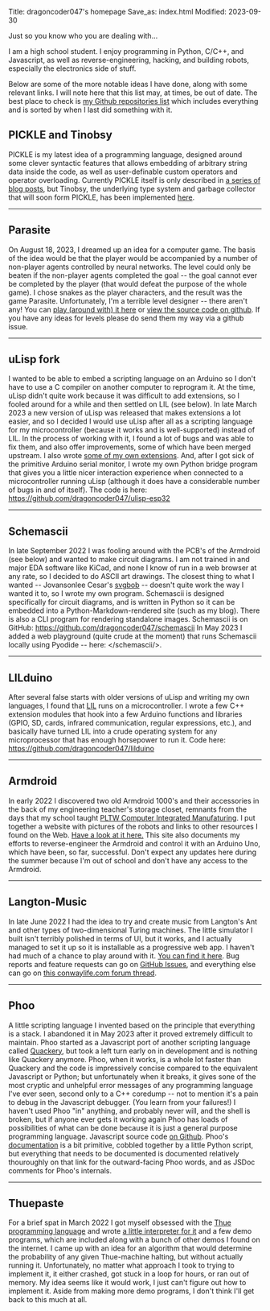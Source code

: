 Title: dragoncoder047's homepage
Save_as: index.html
Modified: 2023-09-30

Just so you know who you are dealing with...

I am a high school student. I enjoy programming in Python, C/C++, and Javascript, as well as reverse-engineering, hacking, and building robots, especially the electronics side of stuff.

Below are some of the more notable ideas I have done, along with some relevant links. I will note here that this list may, at times, be out of date. The best place to check is [my Github repositories list](https://github.com/dragoncoder047?tab=repositories) which includes everything and is sorted by when I last did something with it.

## PICKLE and Tinobsy

PICKLE is my latest idea of a programming language, designed around some clever syntactic features that allows embedding of arbitrary string data inside the code, as well as user-definable custom operators and operator overloading. Currently PICKLE itself is only described in [a series of blog posts](/blog/pickles.html), but Tinobsy, the underlying type system and garbage collector that will soon form PICKLE, has been implemented [here](https://github.com/dragoncoder047/tinobsy/).

---

## Parasite

On August 18, 2023, I dreamed up an idea for a computer game. The basis of the idea would be that the player would be accompanied by a number of non-player agents controlled by neural networks. The level could only be beaten if the non-player agents completed the goal -- the goal cannot ever be completed by the player (that would defeat the purpose of the whole game). I chose snakes as the player characters, and the result was the game Parasite. Unfortunately, I'm a terrible level designer -- there aren't any! You can [play (around with) it here](/parasite/) or [view the source code on github](https://github.com/dragoncoder047/parasite/). If you have any ideas for levels please do send them my way via a github issue.

---

## uLisp fork

I wanted to be able to embed a scripting language on an Arduino so I don't have to use a C compiler on another computer to reprogram it. At the time, uLisp didn't quite work because it was difficult to add extensions, so I fooled around for a while and then settled on LIL (see below). In late March 2023 a new version of uLisp was released that makes extensions a lot easier, and so I decided I would use uLisp after all as a scripting language for my microcontroller (because it works and is well-supported) instead of LIL. In the process of working with it, I found a lot of bugs and was able to fix them, and also offer improvements, some of which have been merged upstream. I also wrote [some of my own extensions](/pages/ulisp_howto.html). And, after I got sick of the primitive Arduino serial monitor, I wrote my own Python bridge program that gives you a little nicer interaction experience when connected to a microcontroller running uLisp (although it does have a considerable number of bugs in and of itself). The code is here: <https://github.com/dragoncoder047/ulisp-esp32>

---

## Schemascii

In late September 2022 I was fooling around with the PCB's of the Armdroid (see below) and wanted to make circuit diagrams. I am not trained in and major EDA software like KiCad, and none I know of run in a web browser at any rate, so I decided to do ASCII art drawings. The closest thing to what I wanted -- Jovansonlee Cesar's [svgbob](https://github.com/ivanceras/svgbob) -- doesn't quite work the way I wanted it to, so I wrote my own program. Schemascii is designed specifically for circuit diagrams, and is written in Python so it can be embedded into a Python-Markdown-rendered site (such as my blog). There is also a CLI program for rendering standalone images. Schemascii is on GitHub: <https://github.com/dragoncoder047/schemascii> In May 2023 I added a web playground (quite crude at the moment) that runs Schemascii locally using Pyodide -- here: </schemascii/>.

---

## LILduino

After several false starts with older versions of uLisp and writing my own languages, I found that [LIL](http://runtimeterror.com/tech/lil/) runs on a microcontroller. I wrote a few C++ extension modules that hook into a few Arduino functions and libraries (GPIO, SD, cards, infrared communication, regular expressions, etc.), and basically have turned LIL into a crude operating system for any microprocessor that has enough horsepower to run it. Code here: <https://github.com/dragoncoder047/lilduino>

---

## Armdroid

In early 2022 I discovered two old Armdroid 1000's and their accessories in the back of my engineering teacher's storage closet, remnants from the days that my school taught [PLTW Computer Integrated Manufaturing](https://www.pltw.org/computer-integrated-manufacturing-course-outline). I put together a website with pictures of the robots and links to other resources I found on the Web. [Have a look at it here.](/armdroid/) This site also documents my efforts to reverse-engineer the Armdroid and control it with an Arduino Uno, which have been, so far, successful. Don't expect any updates here during the summer because I'm out of school and don't have any access to the Armdroid.

---

## Langton-Music

In late June 2022 I had the idea to try and create music from Langton's Ant and other types of two-dimensional Turing machines. The little simulator I built isn't terribly polished in terms of UI, but it works, and I actually managed to set it up so it is installable as a progressive web app. I haven't had much of a chance to play around with it. [You can find it here](/langton-music/index.html). Bug reports and feature requests can go on [GitHub Issues](https://github.com/dragoncoder047/langton-music/issues/), and everything else can go on [this conwaylife.com forum thread](https://conwaylife.com/forums/viewtopic.php?f=11&p=147432).

---

## Phoo

A little scripting language I invented based on the principle that everything is a stack. I abandoned it in May 2023 after it proved extremely difficult to maintain. Phoo started as a Javascript port of another scripting language called [Quackery](https://github.com/GordonCharlton/Quackery), but took a left turn early on in development and is nothing like Quackery anymore. Phoo, when it works, is a whole lot faster than Quackery and the code is impressively concise compared to the equivalent Javascript or Python; but unfortunately when it breaks, it gives sone of the most cryptic and unhelpful error messages of any programming language I've ever seen, second only to a C++ coredump -- not to mention it's a pain to debug in the Javascript debugger. (You learn from your failures!) I haven't used Phoo "in" anything, and probably never will, and the shell is broken, but if anyone ever gets it working again Phoo has loads of possibilities of what can be done because it is just a general purpose programming language. Javascript source code [on Github](https://github.com/dragoncoder047/phoo). Phoo's [documentation](/phoo/docs/index.html) is a bit primitive, cobbled together by a little Python script, but everything that needs to be documented is documented relatively thouroughly on that link for the outward-facing Phoo words, and as JSDoc comments for Phoo's internals.

---

## Thuepaste

For a brief spat in March 2022 I got myself obsessed with the [Thue programming language](https://en.wikipedia.org/wiki/Thue_(programming_language)) and wrote [a little interpreter for it](/thuepaste/) and a few demo programs, which are included along with a bunch of other demos I found on the internet. I came up with an idea for an algorithm that would determine the probability of any given Thue-machine halting, but without actually running it. Unfortunately, no matter what approach I took to trying to implement it, it either crashed, got stuck in a loop for hours, or ran out of memory. My idea seems like it would work, I just can't figure out how to implement it. Aside from making more demo programs, I don't think I'll get back to this much at all.
